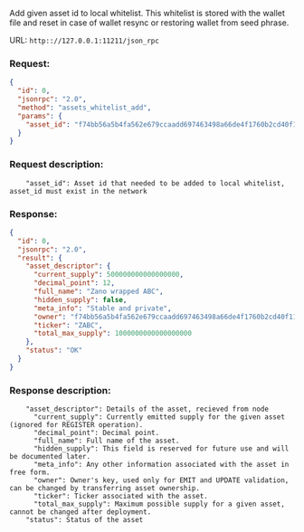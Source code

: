 Add given asset id to local whitelist. This whitelist is stored with the wallet file and reset in case of wallet resync or restoring wallet from seed phrase.

URL: `http:://127.0.0.1:11211/json_rpc`

### Request:

```json
{
  "id": 0,
  "jsonrpc": "2.0",
  "method": "assets_whitelist_add",
  "params": {
    "asset_id": "f74bb56a5b4fa562e679ccaadd697463498a66de4f1760b2cd40f11c3a00a7a8"
  }
}
```

### Request description:

```
    "asset_id": Asset id that needed to be added to local whitelist, asset_id must exist in the network

```

### Response:

```json
{
  "id": 0,
  "jsonrpc": "2.0",
  "result": {
    "asset_descriptor": {
      "current_supply": 500000000000000000,
      "decimal_point": 12,
      "full_name": "Zano wrapped ABC",
      "hidden_supply": false,
      "meta_info": "Stable and private",
      "owner": "f74bb56a5b4fa562e679ccaadd697463498a66de4f1760b2cd40f11c3a00a7a8",
      "ticker": "ZABC",
      "total_max_supply": 1000000000000000000
    },
    "status": "OK"
  }
}
```

### Response description:

```
    "asset_descriptor": Details of the asset, recieved from node
      "current_supply": Currently emitted supply for the given asset (ignored for REGISTER operation).
      "decimal_point": Decimal point.
      "full_name": Full name of the asset.
      "hidden_supply": This field is reserved for future use and will be documented later.
      "meta_info": Any other information associated with the asset in free form.
      "owner": Owner's key, used only for EMIT and UPDATE validation, can be changed by transferring asset ownership.
      "ticker": Ticker associated with the asset.
      "total_max_supply": Maximum possible supply for a given asset, cannot be changed after deployment.
    "status": Status of the asset

```

